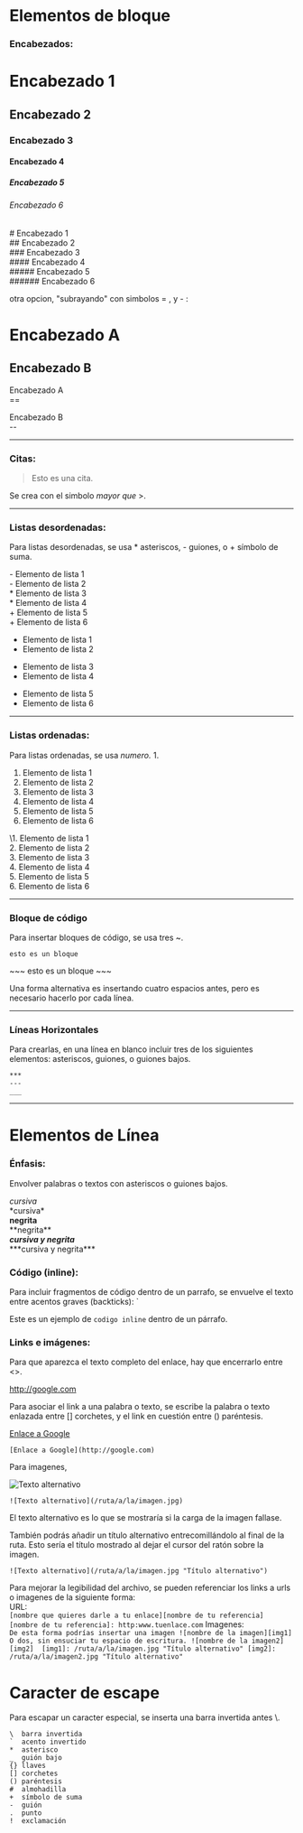 # Elementos de bloque

### Encabezados:

# Encabezado 1
## Encabezado 2
### Encabezado 3
#### Encabezado 4
##### Encabezado 5
###### Encabezado 6

\# Encabezado 1    
\#\# Encabezado 2     
\#\#\# Encabezado 3     
\#\#\#\# Encabezado 4    
\#\#\#\#\# Encabezado 5    
\#\#\#\#\#\# Encabezado 6     

otra opcion, "subrayando" con simbolos = , y - :

Encabezado A
==

Encabezado B
--

Encabezado A    
\==

Encabezado B    
\--

***

### Citas:

> Esto es una cita.

Se crea con el simbolo *mayor que* \>.

***

### Listas desordenadas:

Para listas desordenadas, se usa \* asteriscos, \- guiones, o \+ símbolo de suma.

\- Elemento de lista 1    
\- Elemento de lista 2    
\* Elemento de lista 3    
\* Elemento de lista 4    
\+ Elemento de lista 5    
\+ Elemento de lista 6    

- Elemento de lista 1
- Elemento de lista 2
* Elemento de lista 3
* Elemento de lista 4
+ Elemento de lista 5
+ Elemento de lista 6

***

### Listas ordenadas:

Para listas ordenadas, se usa *numero.* 1. 

1. Elemento de lista 1
2. Elemento de lista 2
3. Elemento de lista 3
4. Elemento de lista 4
5. Elemento de lista 5
6. Elemento de lista 6

\1. Elemento de lista 1    
2. Elemento de lista 2    
3. Elemento de lista 3    
4. Elemento de lista 4    
5. Elemento de lista 5    
6. Elemento de lista 6    

***

### Bloque de código

Para insertar bloques de código, se usa tres \~.

~~~
esto es un bloque
~~~
\~\~\~
esto es un bloque
\~\~\~

Una forma alternativa es insertando cuatro espacios antes, pero es necesario hacerlo por cada línea.

***

### Líneas Horizontales

Para crearlas, en una línea en blanco incluir tres de los siguientes elementos: asteriscos, guiones, o guiones bajos.
~~~
***
---
___
~~~

***

# Elementos de Línea

### Énfasis:

Envolver palabras o textos con asteriscos o guiones bajos.

*cursiva*    
\*cursiva\*    
**negrita**     
\*\*negrita\*\*     
***cursiva y negrita***     
\*\*\*cursiva y negrita\*\*\*     

### Código (inline):

Para incluir fragmentos de código dentro de un parrafo, se envuelve el texto entre acentos graves (backticks): \`

Este es un ejemplo de `codigo inline` dentro de un párrafo.

### Links e imágenes:

Para que aparezca el texto completo del enlace, hay que encerrarlo entre <>.

<http://google.com>

Para asociar el link a una palabra o texto, se escribe la palabra o texto enlazada entre \[] corchetes, y el link en cuestión entre () paréntesis.

[Enlace a Google](http://google.com)

`[Enlace a Google](http://google.com)`

Para imagenes, 

![Texto alternativo](/ruta/a/la/imagen.jpg)

`![Texto alternativo](/ruta/a/la/imagen.jpg)`

El texto alternativo es lo que se mostraría si la carga de la imagen fallase.

También podrás añadir un título alternativo entrecomillándolo al final de la ruta. Esto sería el título mostrado al dejar el cursor del ratón sobre la imagen.

`![Texto alternativo](/ruta/a/la/imagen.jpg "Título alternativo")`

Para mejorar la legibilidad del archivo, se pueden referenciar los links a urls o imagenes de la siguiente forma:    
URL:    
`[nombre que quieres darle a tu enlace][nombre de tu referencia]
[nombre de tu referencia]: http:www.tuenlace.com`
Imagenes:    
`De esta forma podrías insertar una imagen
![nombre de la imagen][img1]
O dos, sin ensuciar tu espacio de escritura.
![nombre de la imagen2][img2] 
[img1]: /ruta/a/la/imagen.jpg "Título alternativo"
[img2]: /ruta/a/la/imagen2.jpg "Título alternativo"`

# Caracter de escape

Para escapar un caracter especial, se inserta una barra invertida antes \\.
~~~
\  barra invertida
`  acento invertido
*  asterisco
_  guión bajo
{} llaves
[] corchetes
() paréntesis
#  almohadilla
+  símbolo de suma
-  guión
.  punto
!  exclamación
~~~

